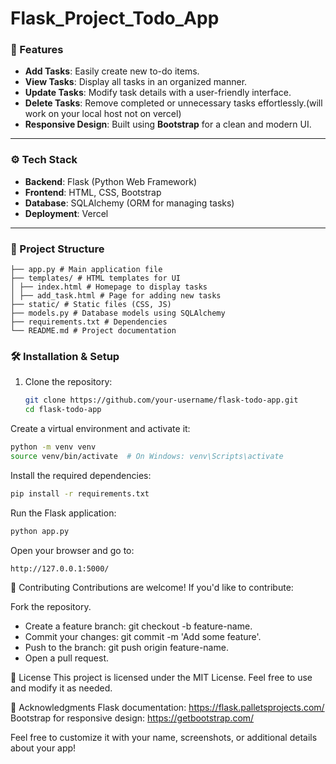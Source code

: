# Flask_Project_Todo_App
### 🌟 Features  
- **Add Tasks**: Easily create new to-do items.  
- **View Tasks**: Display all tasks in an organized manner.  
- **Update Tasks**: Modify task details with a user-friendly interface.  
- **Delete Tasks**: Remove completed or unnecessary tasks effortlessly.(will work on your local host not on vercel)
- **Responsive Design**: Built using **Bootstrap** for a clean and modern UI.  

---

### ⚙️ Tech Stack  
- **Backend**: Flask (Python Web Framework)  
- **Frontend**: HTML, CSS, Bootstrap  
- **Database**: SQLAlchemy (ORM for managing tasks)  
- **Deployment**: Vercel

---


 ### 📂 Project Structure 
```
├── app.py # Main application file
├── templates/ # HTML templates for UI
│ ├── index.html # Homepage to display tasks
│ ├── add_task.html # Page for adding new tasks
├── static/ # Static files (CSS, JS)
├── models.py # Database models using SQLAlchemy
├── requirements.txt # Dependencies
└── README.md # Project documentation
```

### 🛠️ Installation & Setup  
1. Clone the repository:  
   ```bash
   git clone https://github.com/your-username/flask-todo-app.git
   cd flask-todo-app
   ```
Create a virtual environment and activate it:

   ```bash
  python -m venv venv  
  source venv/bin/activate  # On Windows: venv\Scripts\activate
   ```
Install the required dependencies:
   ```bash
  pip install -r requirements.txt
   ```
Run the Flask application:
   ```bash
python app.py
   ```
Open your browser and go to:
   ```
http://127.0.0.1:5000/
   ```
🤝 Contributing
Contributions are welcome! If you'd like to contribute:

Fork the repository.

- Create a feature branch: git checkout -b feature-name.
- Commit your changes: git commit -m 'Add some feature'.
- Push to the branch: git push origin feature-name.
- Open a pull request.

📜 License
This project is licensed under the MIT License. Feel free to use and modify it as needed.

🙌 Acknowledgments
Flask documentation: https://flask.palletsprojects.com/
Bootstrap for responsive design: https://getbootstrap.com/



Feel free to customize it with your name, screenshots, or additional details about your app! 
